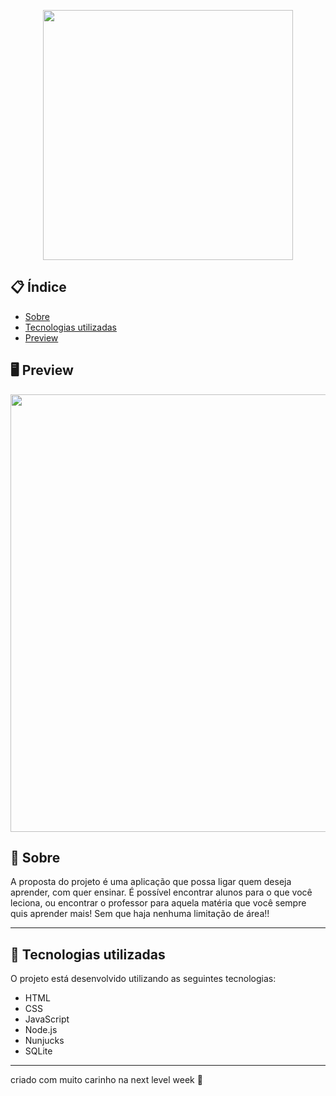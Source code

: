 <p align="center">
  <img src="https://ik.imagekit.io/larbac/logo_LLp1TQmUf.png" width="400px" >
</p>


## 📋 Índice

- [Sobre](#-Sobre)
- [Tecnologias utilizadas](#-Tecnologias-utilizadas)
- [Preview](#-Preview)


## 🖥 Preview 

<p align="center">
  <img src="https://ik.imagekit.io/larbac/127.0.0.1_5500__svOqMrHPn.png" width="700" >
</p>






## 📖 Sobre 


A proposta do projeto é uma aplicação que possa ligar quem deseja aprender, com quer ensinar. É possível encontrar alunos para o que você leciona, ou encontrar o professor para aquela matéria que você sempre quis aprender mais! Sem que haja nenhuma limitação de área!! 

---



## 🚀 Tecnologias utilizadas

O projeto está desenvolvido utilizando as seguintes tecnologias:

- HTML
- CSS
- JavaScript
- Node.js 
- Nunjucks 
- SQLite 

--- 






criado com muito carinho na next level week 💜

